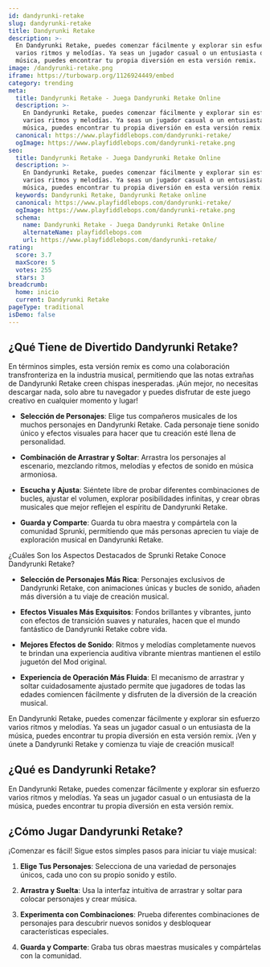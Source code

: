 ```yaml
---
id: dandyrunki-retake
slug: dandyrunki-retake
title: Dandyrunki Retake
description: >-
  En Dandyrunki Retake, puedes comenzar fácilmente y explorar sin esfuerzo
  varios ritmos y melodías. Ya seas un jugador casual o un entusiasta de la
  música, puedes encontrar tu propia diversión en esta versión remix.
image: /dandyrunki-retake.png
iframe: https://turbowarp.org/1126924449/embed
category: trending
meta:
  title: Dandyrunki Retake - Juega Dandyrunki Retake Online
  description: >-
    En Dandyrunki Retake, puedes comenzar fácilmente y explorar sin esfuerzo
    varios ritmos y melodías. Ya seas un jugador casual o un entusiasta de la
    música, puedes encontrar tu propia diversión en esta versión remix.
  canonical: https://www.playfiddlebops.com/dandyrunki-retake/
  ogImage: https://www.playfiddlebops.com/dandyrunki-retake.png
seo:
  title: Dandyrunki Retake - Juega Dandyrunki Retake Online
  description: >-
    En Dandyrunki Retake, puedes comenzar fácilmente y explorar sin esfuerzo
    varios ritmos y melodías. Ya seas un jugador casual o un entusiasta de la
    música, puedes encontrar tu propia diversión en esta versión remix.
  keywords: Dandyrunki Retake, Dandyrunki Retake online
  canonical: https://www.playfiddlebops.com/dandyrunki-retake/
  ogImage: https://www.playfiddlebops.com/dandyrunki-retake.png
  schema:
    name: Dandyrunki Retake - Juega Dandyrunki Retake Online
    alternateName: playfiddlebops.com
    url: https://www.playfiddlebops.com/dandyrunki-retake/
rating:
  score: 3.7
  maxScore: 5
  votes: 255
  stars: 3
breadcrumb:
  home: inicio
  current: Dandyrunki Retake
pageType: traditional
isDemo: false
---
```


## ¿Qué Tiene de Divertido Dandyrunki Retake?

En términos simples, esta versión remix es como una colaboración transfronteriza en la industria musical, permitiendo que las notas extrañas de Dandyrunki Retake creen chispas inesperadas. ¡Aún mejor, no necesitas descargar nada, solo abre tu navegador y puedes disfrutar de este juego creativo en cualquier momento y lugar!

- **Selección de Personajes**: Elige tus compañeros musicales de los muchos personajes en Dandyrunki Retake. Cada personaje tiene sonido único y efectos visuales para hacer que tu creación esté llena de personalidad.

- **Combinación de Arrastrar y Soltar**: Arrastra los personajes al escenario, mezclando ritmos, melodías y efectos de sonido en música armoniosa.

- **Escucha y Ajusta**: Siéntete libre de probar diferentes combinaciones de bucles, ajustar el volumen, explorar posibilidades infinitas, y crear obras musicales que mejor reflejen el espíritu de Dandyrunki Retake.

- **Guarda y Comparte**: Guarda tu obra maestra y compártela con la comunidad Sprunki, permitiendo que más personas aprecien tu viaje de exploración musical en Dandyrunki Retake.

¿Cuáles Son los Aspectos Destacados de Sprunki Retake Conoce Dandyrunki Retake?

- **Selección de Personajes Más Rica**: Personajes exclusivos de Dandyrunki Retake, con animaciones únicas y bucles de sonido, añaden más diversión a tu viaje de creación musical.

- **Efectos Visuales Más Exquisitos**: Fondos brillantes y vibrantes, junto con efectos de transición suaves y naturales, hacen que el mundo fantástico de Dandyrunki Retake cobre vida.

- **Mejores Efectos de Sonido**: Ritmos y melodías completamente nuevos te brindan una experiencia auditiva vibrante mientras mantienen el estilo juguetón del Mod original.

- **Experiencia de Operación Más Fluida**: El mecanismo de arrastrar y soltar cuidadosamente ajustado permite que jugadores de todas las edades comiencen fácilmente y disfruten de la diversión de la creación musical.

En Dandyrunki Retake, puedes comenzar fácilmente y explorar sin esfuerzo varios ritmos y melodías. Ya seas un jugador casual o un entusiasta de la música, puedes encontrar tu propia diversión en esta versión remix. ¡Ven y únete a Dandyrunki Retake y comienza tu viaje de creación musical!

## ¿Qué es Dandyrunki Retake?

En Dandyrunki Retake, puedes comenzar fácilmente y explorar sin esfuerzo varios ritmos y melodías. Ya seas un jugador casual o un entusiasta de la música, puedes encontrar tu propia diversión en esta versión remix.

## ¿Cómo Jugar Dandyrunki Retake?

¡Comenzar es fácil! Sigue estos simples pasos para iniciar tu viaje musical:

1. **Elige Tus Personajes**: Selecciona de una variedad de personajes únicos, cada uno con su propio sonido y estilo.

1. **Arrastra y Suelta**: Usa la interfaz intuitiva de arrastrar y soltar para colocar personajes y crear música.

1. **Experimenta con Combinaciones**: Prueba diferentes combinaciones de personajes para descubrir nuevos sonidos y desbloquear características especiales.

1. **Guarda y Comparte**: Graba tus obras maestras musicales y compártelas con la comunidad.